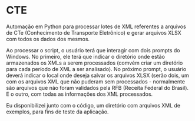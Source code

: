 # CTE
Automação em Python para processar lotes de XML referentes a arquivos de CTe (Conhecimento de Transporte Eletrônico) e gerar arquivos XLSX com todos os dados dos mesmos.

Ao processar o script, o usuário terá que interagir com dois prompts do Windows.
No primeiro, ele terá que indicar o diretório onde estão armazenados os XMLs a serem processados (comvém criar um diretório para cada período de XML a ser analisado).
No próximo prompt, o usuário deverá indicar o local onde deseja salvar os arquivos XLSX (serão dois, um com os arquivos XML que não puderam sem processados - normalmente são arquivos que não foram validados pela RFB (Receita Federal do Brasil). 
E o outro, com todas as informações dos XML processados.

Eu disponibilizei junto com o código, um diretório com arquivos XML de exemplos, para fins de teste da aplicação.

